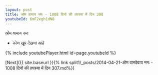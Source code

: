 ```yaml
---
layout: post
title: ओम वामाय नमः - 1008 दिनों की तपस्या में दिन 308
youtubeId: 6mF2egh1dN8
---
```

 
 
 ओम वामाय नमः  
 
 -  कोण खूप देखणा आहे 
 
  
 
  
 
 
 
 
 
 


{% include youtubePlayer.html id=page.youtubeId %}
 
[Next]({{ site.baseurl }}{% link  split1/_posts/2014-04-21-ओम वामदेवाय नमः - 1008 दिनों की तपस्या में दिन 307.md%})
 
